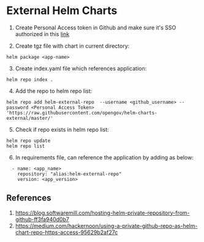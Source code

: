 # External Helm Charts

1. Create Personal Access token in Github and make sure it's SSO authorized in this [link](https://github.com/settings/tokens)

2. Create tgz file with chart in current directory:
```
helm package <app-name> 
```

3. Create index.yaml file which references application:
```
helm repo index . 
```

4. Add the repo to helm repo list:
```
helm repo add helm-external-repo  --username <github_username> --password <Personal Access Token> 'https://raw.githubusercontent.com/opengov/helm-charts-external/master/'
```

5. Check if repo exists in helm repo list:
```
helm repo update
helm repo list
```

6. In requirements file, can reference the application by adding as below:
```
  - name: <app_name>
    repository: "alias:helm-external-repo"
    version: <app_version>
```

## References
1. https://blog.softwaremill.com/hosting-helm-private-repository-from-github-ff3fa940d0b7
2. https://medium.com/hackernoon/using-a-private-github-repo-as-helm-chart-repo-https-access-95629b2af27c
